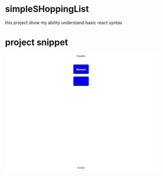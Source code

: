# simpleSHoppingList
this project show my ability understand basic react syntax 
# project snippet 
![Prevew](preview.jpg)